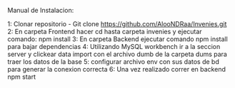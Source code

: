 Manual de Instalacion: 

1: Clonar repositorio - Git clone https://github.com/AlooNDRaa/Invenies.git
2: En carpeta Frontend hacer cd hasta carpeta invenies y ejecutar comando: npm install
3: En carpeta Backend ejecutar comando npm install para bajar dependencias 
4: Utilizando MySQL workbench ir a la seccion server y clickear data import con el archivo dumb de la carpeta dums para traer los datos de la base
5: configurar archivo env con sus datos de bd para generar la conexion correcta
6: Una vez realizado correr en backend npm start
